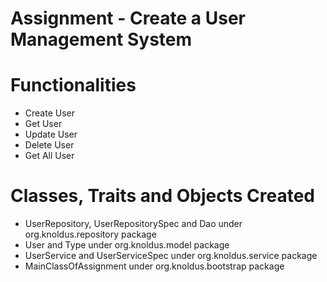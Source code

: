 # Assignment - Create a User Management System

# Functionalities
* Create User
* Get User
* Update User
* Delete User
* Get All User

# Classes, Traits and Objects Created
* UserRepository, UserRepositorySpec and Dao under org.knoldus.repository package
* User and Type under org.knoldus.model package
* UserService and UserServiceSpec under org.knoldus.service package
* MainClassOfAssignment under org.knoldus.bootstrap package

